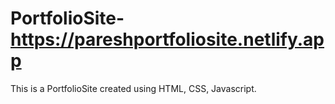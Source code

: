 # PortfolioSite- https://pareshportfoliosite.netlify.app


This is a PortfolioSite created using HTML, CSS, Javascript.
